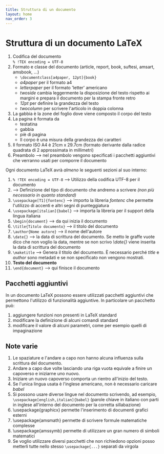 ```yaml
---
title: Struttura di un documento
layout: home
nav_order: 3
---
```


# Struttura di un documento LaTeX

1. Codifica del documento  
   `% !TEX encoding = UTF-8`
2. Formato e classe del documento (article, report, book, suftesi, amsart, amsbook, ...)  
   - `\documentclass[a4paper, 12pt]{book}`
   - *a4paper* per il formato a4
   - *letterpaper* per il formato 'letter' americano
   - *twoside* cambia leggermente la disposizione del testo rispetto ai margini e prepara il documento per la stampa fronte retro
   - *12pt* per definire la grandezza del testo
   - *twocolumn* per scrivere l'articolo in doppia colonna
3. La gabbia è la zone del foglio dove viene composto il corpo del testo
4. La pagina è formata da
   - testatina
   - gabbia
   - piè di pagina
   - Il corpo è una misura della grandezza dei caratteri
5. Il formato ISO A4 è 21cm x 29.7cm (formato derivante dalla radice quadrata di 2 approssimata in millimetri)
6. Preambolo --> nel preambolo vengono specificati i pacchetti aggiuntivi che verranno usati per comporre il documento

Ogni documento LaTeX avrà *almeno* le seguenti sezioni al suo interno:

1. `% !TEX encoding = UTF-8` --> Utilizzo della codifica UTF-8 per il documento
2.  --> Definizione del tipo di documento che andremo a scrivere *(non più necessario in quanto standard)*
3. `\usepackage[T1]{fontenc}` --> importo la libreria *fontenc* che permette l'utilizzo di accenti e altri segni di punteggiatura
4. `\usepackage[italian]{babel}` --> importa la libreria per il support della lingua italiana
5. `\begin{document}` --> da qui inizia il documento
6. `\title{Titolo documento}` --> il titolo del documento
7. `\author{Nome autore}` --> il nome dell'autore
8. `\date{}` --> la data di scrittura del documento. Se metto le graffe vuote dico che non voglio la data, mentre se non scrivo *\date{}* viene inserita la data di scrittura del documento
9. `\maketitle` --> Genera il titolo del documento. È necessario perché *title* e *author* sono metadati e se non specificato non vengono mostrati.
10. **Testo del documento**
11. `\end{document}` --> qui finisce il documento

## Pacchetti aggiuntivi

In un documento LaTeX possono essere utilizzati pacchetti aggiuntivi che permettono l'utilizzo di funzionalità aggiuntive. In particolare un pacchetto può:

1. aggiungere funzioni non presenti in LaTeX standard
2. modificare la definizione di alcuni comandi standard
3. modificare il valore di alcuni parametri, come per esempio quelli di impaginazione

## Note varie

1. Le spaziature e l'andare a capo non hanno alcuna influenza sulla scrittura del documento.
2. Andare a capo due volte lasciando una riga vuota equivale a finire un capoverso e iniziarne uno nuovo.
3. Iniziare un nuovo capoverso comporta un rientro all'inizio del testo.
4. Se l'unica lingua usata è l'inglese americano, non è necessario caricare *babel*
5. Si possono usare diverse lingue nel documento scrivendo, ad esempio, `\usepackage[english,italian]{babel}` (parole chiave in italiano con parti in inglese all'interno del documento per la corretta sillabazione)
6. \usepackage{graphicx} permette l'inserimento di documenti grafici esterni
7. \usepackage{amsmath} permette di scrivere formule matematiche complesse
8. \usepackage{amssymb} permette di utilizzare un gran numero di simboli matematici
9. Se voglio utilizzare diversi pacchetti che non richiedono opzioni posso metterli tutte nello stesso `\usepackage{...}` separati da virgola
